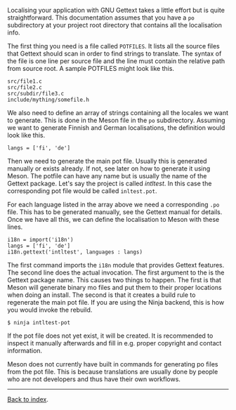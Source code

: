 Localising your application with GNU Gettext takes a little effort but is quite straightforward. This documentation assumes that you have a `po` subdirectory at your project root directory that contains all the localisation info.

The first thing you need is a file called `POTFILES`. It lists all the source files that Gettext should scan in order to find strings to translate. The syntax of the file is one line per source file and the line must contain the relative path from source root. A sample POTFILES might look like this.

    src/file1.c
    src/file2.c
    src/subdir/file3.c
    include/mything/somefile.h

We also need to define an array of strings containing all the locales we want to generate. This is done in the Meson file in the `po` subdirectory. Assuming we want to generate Finnish and German localisations, the definition would look like this.

```meson
langs = ['fi', 'de']
```

Then we need to generate the main pot file. Usually this is generated manually or exists already. If not, see later on how to generate it using Meson. The potfile can have any name but is usually the name of the Gettext package. Let's say the project is called *intltest*. In this case the corresponding pot file would be called `inltest.pot`.

For each language listed in the array above we need a corresponding `.po` file. This has to be generated manually, see the Gettext manual for details. Once we have all this, we can define the localisation to Meson with these lines.

```meson
i18n = import('i18n')
langs = ['fi', 'de']
i18n.gettext('intltest', languages : langs)
```

The first command imports the `i18n` module that provides Gettext features. The second line does the actual invocation. The first argument to the is the Gettext package name. This causes two things to happen. The first is that Meson will generate binary mo files and put them to their proper locations when doing an install. The second is that it creates a build rule to regenerate the main pot file. If you are using the Ninja backend, this is how you would invoke the rebuild.

```console
$ ninja intltest-pot
```

If the pot file does not yet exist, it will be created. It is recommended to inspect it manually afterwards and fill in e.g. proper copyright and contact information.

Meson does not currently have built in commands for generating po files from the pot file. This is because translations are usually done by people who are not developers and thus have their own workflows.

---

[Back to index](Manual).
